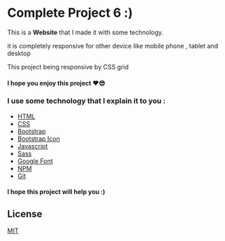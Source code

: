 # Complete Project 6 :)
This is a **Website** that I made it with some technology.

it is completely responsive for other device like mobile phone , tablet and desktop

This project being responsive by CSS grid
#### I hope you enjoy this project ❤😎

### I use some technology that I explain it to you :
- [HTML](https://developer.mozilla.org/en-US/docs/Web/HTML)
- [CSS](https://developer.mozilla.org/en-US/docs/Web/CSS)
- [Bootstrap](https://getbootstrap.com/)
- [Bootstrap Icon](https://icons.getbootstrap.com)
- [Javascript](https://javascript.info/)
- [Sass](https://sass-lang.com/)
- [Google Font](https://fonts.google.com/)
- [NPM](https://www.npmjs.com)
- [Git](https://git-scm.com)

#### I hope this project will help you :)

## License
[MIT](https://choosealicense.com/licenses/mit/)